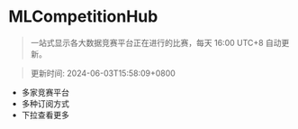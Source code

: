 # MLCompetitionHub

> 一站式显示各大数据竞赛平台正在进行的比赛，每天 16:00 UTC+8 自动更新。
  
> 更新时间: 2024-06-03T15:58:09+0800 

* 多家竞赛平台
* 多种订阅方式
* 下拉查看更多